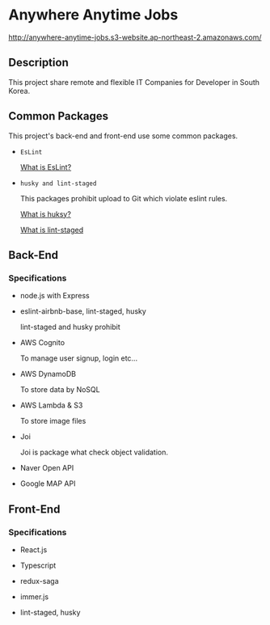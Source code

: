 # Anywhere Anytime Jobs

http://anywhere-anytime-jobs.s3-website.ap-northeast-2.amazonaws.com/

## Description

This project share remote and flexible IT Companies for Developer in South Korea.

## Common Packages

This project's back-end and front-end use some common packages.

- `EsLint`

  [What is EsLint?](https://eslint.org/docs/about/)

- `husky and lint-staged`

  This packages prohibit upload to Git which violate eslint rules.

  [What is huksy?](https://www.npmjs.com/package/husky)

  [What is lint-staged](https://www.npmjs.com/package/lint-staged)

## Back-End

### Specifications

- node.js with Express

- eslint-airbnb-base, lint-staged, husky

  lint-staged and husky prohibit

- AWS Cognito

  To manage user signup, login etc...

- AWS DynamoDB

  To store data by NoSQL

- AWS Lambda & S3

  To store image files

- Joi

  Joi is package what check object validation.

- Naver Open API

- Google MAP API

## Front-End

### Specifications

- React.js

- Typescript

- redux-saga

- immer.js

- lint-staged, husky
